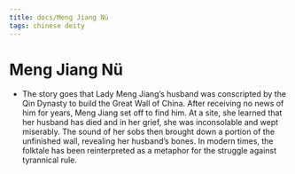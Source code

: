 ```yaml
---
title: docs/Meng Jiang Nü
tags: chinese deity
---
```


# Meng Jiang Nü 
- The story goes that Lady Meng Jiang’s husband was conscripted by the Qin Dynasty to build the Great Wall of China. After receiving no news of him for years, Meng Jiang set off to find him. At a site, she learned that her husband has died and in her grief, she was inconsolable and wept miserably. The sound of her sobs then brought down a portion of the unfinished wall, revealing her husband’s bones. In modern times, the folktale has been reinterpreted as a metaphor for the struggle against tyrannical rule.
